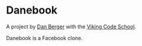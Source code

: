 # Danebook

A project by [Dan Berger](https://github.com/dsberger) with the [Viking Code School](https://www.vikingcodeschool.com).

Danebook is a Facebook clone.